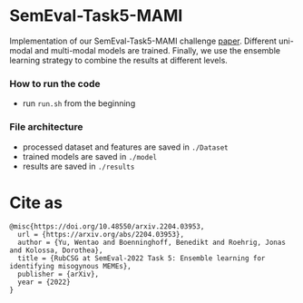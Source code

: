 # SemEval-Task5-MAMI
Implementation of our SemEval-Task5-MAMI challenge <a href="https://arxiv.org/abs/2204.03953">paper</a>. Different uni-modal and multi-modal models are trained. Finally, we use the ensemble learning strategy to combine the results at different levels.
### How to run the code
* run `run.sh` from the beginning
### File architecture
* processed dataset and features are saved in `./Dataset`
* trained models are saved in `./model`
* results are saved in `./results`

# Cite as 

```
@misc{https://doi.org/10.48550/arxiv.2204.03953,
  url = {https://arxiv.org/abs/2204.03953},
  author = {Yu, Wentao and Boenninghoff, Benedikt and Roehrig, Jonas and Kolossa, Dorothea},  
  title = {RubCSG at SemEval-2022 Task 5: Ensemble learning for identifying misogynous MEMEs},
  publisher = {arXiv},
  year = {2022}
}

```
